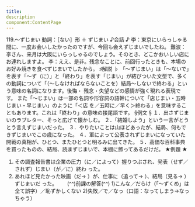 ```yaml
---
title:
description
component:ContentPage
---
```



119.～ずじまい
動詞：［ない］形 ＋ ずじまい
♪会話 ♪
李：東京にいらっしゃる間に、一度お会いしたかったのですが、今回も会えずじまいでしたね。 難波：李さん、来月は大阪にいらっしゃるのでしょう。そのとき、どこかおいしい店にお連れしますよ。
李：ええ、是非。残念なことに、前回行ったときも、本場のお好み焼きを食べずじまいでしたから。
♯解説 ♭
「～ずじまい」は「～ないで」を表す「～ず（に）」と「終わり」を表す「じまい」が結びついた文型で、多く の動詞について「（～しなければならないことを）結局～しないで終わる」という意味の名詞になります。後悔・ 残念・失望などの感情が強く現れる表現です。
また「～じまい」は一部の名詞や形容詞の語幹について「店じまい・五時じまい・早じまい」のように「＜店
を／五時に／早く＞終わる」を意味することもあります。これは「終わり」の意味の接尾語です。
§例文 §
１．出さずじまいのラブレター、そっと広げて懐かしむ。
２．「結婚しよう」という一言がとうとう言えずじまいだった。
３．やりたいことは山ほどあったが、結局、何もできずじまいでこの歳になった。
４．軍によって公表されずじまいになっていた開戦の真相が、ひとつ、またひとつと明るみに出てきた。
５．高価な百科事典を買ったものの、結局、読まずじまいで、本棚に飾ってあるだけだ。
★例題 ★
1) その調査報告書は企業の圧力（に／によって）握りつぶされ、発表（せず／されず）じまい（が／に）終わ った。
2) あれほど見たかった映画（だ→ ）が、仕事に（追って→ ）、結局（見る→ ）ずじまいだ
った。      
(^^)前課の解答(^^)
1)こんな／だらけ（「～ずくめ」は全て誤字）／恥ずかしくない
2)失敗／で／なっ（口語：なってしまう→なっちゃう）
